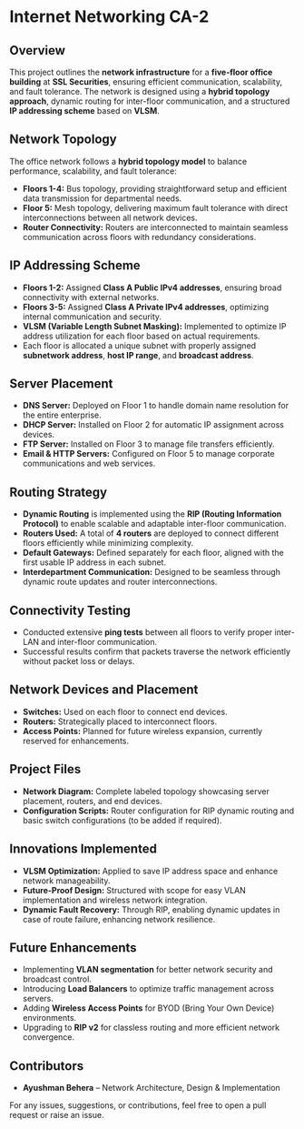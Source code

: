 # Internet Networking CA-2

## Overview
This project outlines the **network infrastructure** for a **five-floor office building** at **SSL Securities**, ensuring efficient communication, scalability, and fault tolerance. The network is designed using a **hybrid topology approach**, dynamic routing for inter-floor communication, and a structured **IP addressing scheme** based on **VLSM**.

## Network Topology
The office network follows a **hybrid topology model** to balance performance, scalability, and fault tolerance:
- **Floors 1-4:** Bus topology, providing straightforward setup and efficient data transmission for departmental needs.
- **Floor 5:** Mesh topology, delivering maximum fault tolerance with direct interconnections between all network devices.
- **Router Connectivity:** Routers are interconnected to maintain seamless communication across floors with redundancy considerations.

## IP Addressing Scheme
- **Floors 1-2:** Assigned **Class A Public IPv4 addresses**, ensuring broad connectivity with external networks.
- **Floors 3-5:** Assigned **Class A Private IPv4 addresses**, optimizing internal communication and security.
- **VLSM (Variable Length Subnet Masking):** Implemented to optimize IP address utilization for each floor based on actual requirements.
- Each floor is allocated a unique subnet with properly assigned **subnetwork address**, **host IP range**, and **broadcast address**.

## Server Placement
- **DNS Server:** Deployed on Floor 1 to handle domain name resolution for the entire enterprise.
- **DHCP Server:** Installed on Floor 2 for automatic IP assignment across devices.
- **FTP Server:** Installed on Floor 3 to manage file transfers efficiently.
- **Email & HTTP Servers:** Configured on Floor 5 to manage corporate communications and web services.

## Routing Strategy
- **Dynamic Routing** is implemented using the **RIP (Routing Information Protocol)** to enable scalable and adaptable inter-floor communication.
- **Routers Used:** A total of **4 routers** are deployed to connect different floors efficiently while minimizing complexity.
- **Default Gateways:** Defined separately for each floor, aligned with the first usable IP address in each subnet.
- **Interdepartment Communication:** Designed to be seamless through dynamic route updates and router interconnections.

## Connectivity Testing
- Conducted extensive **ping tests** between all floors to verify proper inter-LAN and inter-floor communication.
- Successful results confirm that packets traverse the network efficiently without packet loss or delays.

## Network Devices and Placement
- **Switches:** Used on each floor to connect end devices.
- **Routers:** Strategically placed to interconnect floors.
- **Access Points:** Planned for future wireless expansion, currently reserved for enhancements.

## Project Files
- **Network Diagram:** Complete labeled topology showcasing server placement, routers, and end devices.
- **Configuration Scripts:** Router configuration for RIP dynamic routing and basic switch configurations (to be added if required).

## Innovations Implemented
- **VLSM Optimization:** Applied to save IP address space and enhance network manageability.
- **Future-Proof Design:** Structured with scope for easy VLAN implementation and wireless network integration.
- **Dynamic Fault Recovery:** Through RIP, enabling dynamic updates in case of route failure, enhancing network resilience.

## Future Enhancements
- Implementing **VLAN segmentation** for better network security and broadcast control.
- Introducing **Load Balancers** to optimize traffic management across servers.
- Adding **Wireless Access Points** for BYOD (Bring Your Own Device) environments.
- Upgrading to **RIP v2** for classless routing and more efficient network convergence.

## Contributors
- **Ayushman Behera** – Network Architecture, Design & Implementation

For any issues, suggestions, or contributions, feel free to open a pull request or raise an issue.
